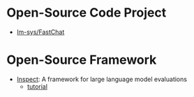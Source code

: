 # Open-Source Code Project
- [lm-sys/FastChat](https://github.com/lm-sys/FastChat)


# Open-Source Framework
- [Inspect](https://github.com/UKGovernmentBEIS/inspect_ai): A framework for large language model evaluations
  - [tutorial](https://inspect.ai-safety-institute.org.uk/tutorial.html)
